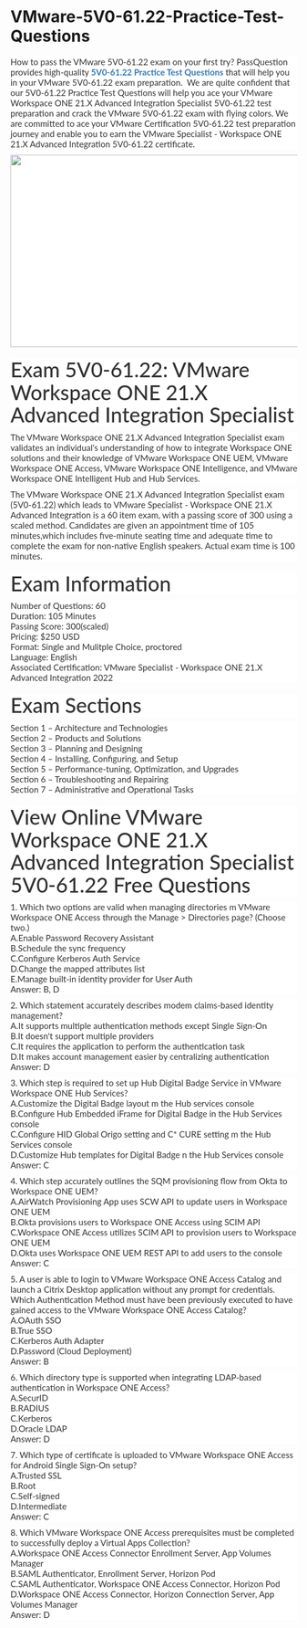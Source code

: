 # VMware-5V0-61.22-Practice-Test-Questions
<p>
	<span style="font-size:12px;font-weight:normal;">
	<p style="box-sizing:border-box;margin-top:0px;margin-bottom:10px;color:#333333;font-family:Lato;font-size:15px;white-space:normal;background-color:#FFFFFF;">
		How to pass the VMware 5V0-61.22 exam on your first try? PassQuestion provides high-quality&nbsp;<span style="box-sizing:border-box;font-weight:700;"><a href="https://www.passquestion.com/5v0-61-22.html" style="box-sizing:border-box;background-color:transparent;color:#337AB7;text-decoration-line:none;">5V0-61.22 Practice Test Questions</a></span>&nbsp;that will help you in your VMware 5V0-61.22 exam preparation. &nbsp;We are quite confident that our 5V0-61.22 Practice Test Questions will help you ace your VMware Workspace ONE 21.X Advanced Integration Specialist 5V0-61.22 test preparation and crack the VMware 5V0-61.22 exam with flying colors. We are committed to ace your VMware Certification 5V0-61.22 test preparation journey and enable you to earn the VMware Specialist - Workspace ONE 21.X Advanced Integration 5V0-61.22 certificate.
	</p>
	<p style="box-sizing:border-box;margin-top:0px;margin-bottom:10px;color:#333333;font-family:Lato;font-size:15px;white-space:normal;background-color:#FFFFFF;">
		<img alt="" src="https://www.passquestion.com/uploads/pqcom/images/20221201/c5a4936c26d61affa8b2f93c2941c6e2.png" style="box-sizing:border-box;vertical-align:middle;max-width:100%;height:337px;width:600px;" />
	</p>
	<h1 style="box-sizing:border-box;margin:20px 0px 10px;font-size:36px;font-family:Lato;font-weight:500;line-height:1.1;color:#333333;white-space:normal;background-color:#FFFFFF;">
		Exam 5V0-61.22: VMware Workspace ONE 21.X Advanced Integration Specialist
	</h1>
	<p style="box-sizing:border-box;margin-top:0px;margin-bottom:10px;color:#333333;font-family:Lato;font-size:15px;white-space:normal;background-color:#FFFFFF;">
		The VMware Workspace ONE 21.X Advanced Integration Specialist exam validates an individual's understanding of how to integrate Workspace ONE solutions and their knowledge of VMware Workspace ONE UEM, VMware Workspace ONE Access, VMware Workspace ONE Intelligence, and VMware Workspace ONE Intelligent Hub and Hub Services.
	</p>
	<p style="box-sizing:border-box;margin-top:0px;margin-bottom:10px;color:#333333;font-family:Lato;font-size:15px;white-space:normal;background-color:#FFFFFF;">
		The VMware Workspace ONE 21.X Advanced Integration Specialist exam (5V0-61.22) which leads to VMware Specialist - Workspace ONE 21.X Advanced Integration is a 60 item exam, with a passing score of 300 using a scaled method. Candidates are given an appointment time of 105 minutes,which includes five-minute seating time and adequate time to complete the exam for non-native English speakers. Actual exam time is 100 minutes.
	</p>
	<h1 style="box-sizing:border-box;margin:20px 0px 10px;font-size:36px;font-family:Lato;font-weight:500;line-height:1.1;color:#333333;white-space:normal;background-color:#FFFFFF;">
		Exam Information
	</h1>
	<p style="box-sizing:border-box;margin-top:0px;margin-bottom:10px;color:#333333;font-family:Lato;font-size:15px;white-space:normal;background-color:#FFFFFF;">
		Number of Questions: 60<br style="box-sizing:border-box;" />
Duration: 105 Minutes<br style="box-sizing:border-box;" />
Passing Score: 300(scaled)<br style="box-sizing:border-box;" />
Pricing: $250 USD<br style="box-sizing:border-box;" />
Format: Single and Mulitple Choice, proctored<br style="box-sizing:border-box;" />
Language: English<br style="box-sizing:border-box;" />
Associated Certification: VMware Specialist - Workspace ONE 21.X Advanced Integration 2022
	</p>
	<h1 style="box-sizing:border-box;margin:20px 0px 10px;font-size:36px;font-family:Lato;font-weight:500;line-height:1.1;color:#333333;white-space:normal;background-color:#FFFFFF;">
		Exam Sections
	</h1>
	<p style="box-sizing:border-box;margin-top:0px;margin-bottom:10px;color:#333333;font-family:Lato;font-size:15px;white-space:normal;background-color:#FFFFFF;">
		Section 1 – Architecture and Technologies<br style="box-sizing:border-box;" />
Section 2 – Products and Solutions<br style="box-sizing:border-box;" />
Section 3 – Planning and Designing<br style="box-sizing:border-box;" />
Section 4 – Installing, Configuring, and Setup<br style="box-sizing:border-box;" />
Section 5 – Performance-tuning, Optimization, and Upgrades<br style="box-sizing:border-box;" />
Section 6 – Troubleshooting and Repairing<br style="box-sizing:border-box;" />
Section 7 – Administrative and Operational Tasks
	</p>
	<h1 style="box-sizing:border-box;margin:20px 0px 10px;font-size:36px;font-family:Lato;font-weight:500;line-height:1.1;color:#333333;white-space:normal;background-color:#FFFFFF;">
		View Online VMware Workspace ONE 21.X Advanced Integration Specialist 5V0-61.22 Free Questions
	</h1>
	<p style="box-sizing:border-box;margin-top:0px;margin-bottom:10px;color:#333333;font-family:Lato;font-size:15px;white-space:normal;background-color:#FFFFFF;">
		1. Which two options are valid when managing directories m VMware Workspace ONE Access through the Manage &gt; Directories page? (Choose two.)<br style="box-sizing:border-box;" />
A.Enable Password Recovery Assistant<br style="box-sizing:border-box;" />
B.Schedule the sync frequency<br style="box-sizing:border-box;" />
C.Configure Kerberos Auth Service<br style="box-sizing:border-box;" />
D.Change the mapped attributes list<br style="box-sizing:border-box;" />
E.Manage built-in identity provider for User Auth<br style="box-sizing:border-box;" />
Answer: B, D
	</p>
	<p style="box-sizing:border-box;margin-top:0px;margin-bottom:10px;color:#333333;font-family:Lato;font-size:15px;white-space:normal;background-color:#FFFFFF;">
		2. Which statement accurately describes modem claims-based identity management?<br style="box-sizing:border-box;" />
A.It supports multiple authentication methods except Single Sign-On<br style="box-sizing:border-box;" />
B.It doesn't support multiple providers<br style="box-sizing:border-box;" />
C.It requires the application to perform the authentication task<br style="box-sizing:border-box;" />
D.It makes account management easier by centralizing authentication<br style="box-sizing:border-box;" />
Answer: D
	</p>
	<p style="box-sizing:border-box;margin-top:0px;margin-bottom:10px;color:#333333;font-family:Lato;font-size:15px;white-space:normal;background-color:#FFFFFF;">
		3. Which step is required to set up Hub Digital Badge Service in VMware Workspace ONE Hub Services?<br style="box-sizing:border-box;" />
A.Customize the Digital Badge layout m the Hub services console<br style="box-sizing:border-box;" />
B.Configure Hub Embedded iFrame for Digital Badge in the Hub Services console<br style="box-sizing:border-box;" />
C.Configure HID Global Origo setting and C* CURE setting m the Hub Services console<br style="box-sizing:border-box;" />
D.Customize Hub templates for Digital Badge n the Hub Services console<br style="box-sizing:border-box;" />
Answer: C
	</p>
	<p style="box-sizing:border-box;margin-top:0px;margin-bottom:10px;color:#333333;font-family:Lato;font-size:15px;white-space:normal;background-color:#FFFFFF;">
		4. Which step accurately outlines the SQM provisioning flow from Okta to Workspace ONE UEM?<br style="box-sizing:border-box;" />
A.AirWatch Provisioning App uses SCW API to update users in Workspace ONE UEM<br style="box-sizing:border-box;" />
B.Okta provisions users to Workspace ONE Access using SCIM API<br style="box-sizing:border-box;" />
C.Workspace ONE Access utilizes SCIM API to provision users to Workspace ONE UEM<br style="box-sizing:border-box;" />
D.Okta uses Workspace ONE UEM REST API to add users to the console<br style="box-sizing:border-box;" />
Answer: C
	</p>
	<p style="box-sizing:border-box;margin-top:0px;margin-bottom:10px;color:#333333;font-family:Lato;font-size:15px;white-space:normal;background-color:#FFFFFF;">
		5. A user is able to login to VMware Workspace ONE Access Catalog and launch a Citrix Desktop application without any prompt for credentials.<br style="box-sizing:border-box;" />
Which Authentication Method must have been previously executed to have gained access to the VMware Workspace ONE Access Catalog?<br style="box-sizing:border-box;" />
A.OAuth SSO<br style="box-sizing:border-box;" />
B.True SSO<br style="box-sizing:border-box;" />
C.Kerberos Auth Adapter<br style="box-sizing:border-box;" />
D.Password (Cloud Deployment)<br style="box-sizing:border-box;" />
Answer: B
	</p>
	<p style="box-sizing:border-box;margin-top:0px;margin-bottom:10px;color:#333333;font-family:Lato;font-size:15px;white-space:normal;background-color:#FFFFFF;">
		6. Which directory type is supported when integrating LDAP-based authentication in Workspace ONE Access?<br style="box-sizing:border-box;" />
A.SecurID<br style="box-sizing:border-box;" />
B.RADIUS<br style="box-sizing:border-box;" />
C.Kerberos<br style="box-sizing:border-box;" />
D.Oracle LDAP<br style="box-sizing:border-box;" />
Answer: D
	</p>
	<p style="box-sizing:border-box;margin-top:0px;margin-bottom:10px;color:#333333;font-family:Lato;font-size:15px;white-space:normal;background-color:#FFFFFF;">
		7. Which type of certificate is uploaded to VMware Workspace ONE Access for Android Single Sign-On setup?<br style="box-sizing:border-box;" />
A.Trusted SSL<br style="box-sizing:border-box;" />
B.Root<br style="box-sizing:border-box;" />
C.Self-signed<br style="box-sizing:border-box;" />
D.Intermediate<br style="box-sizing:border-box;" />
Answer: C
	</p>
	<p style="box-sizing:border-box;margin-top:0px;margin-bottom:10px;color:#333333;font-family:Lato;font-size:15px;white-space:normal;background-color:#FFFFFF;">
		8. Which VMware Workspace ONE Access prerequisites must be completed to successfully deploy a Virtual Apps Collection?<br style="box-sizing:border-box;" />
A.Workspace ONE Access Connector Enrollment Server, App Volumes Manager<br style="box-sizing:border-box;" />
B.SAML Authenticator, Enrollment Server, Horizon Pod<br style="box-sizing:border-box;" />
C.SAML Authenticator, Workspace ONE Access Connector, Horizon Pod<br style="box-sizing:border-box;" />
D.Workspace ONE Access Connector, Horizon Connection Server, App Volumes Manager<br style="box-sizing:border-box;" />
Answer: D
	</p>
</span>
</p>
<p>
	<br />
</p>
